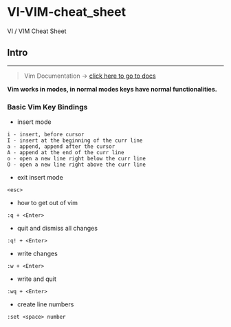 # VI-VIM-cheat_sheet
VI / VIM Cheat Sheet

## Intro
________________________________________________
> Vim Documentation -> [click here to go to docs](https://www.vim.org/docs.php)

<strong>Vim works in modes, in normal modes keys have normal functionalities.</strong>

### Basic Vim Key Bindings

- insert mode
```
i - insert, before cursor
I - insert at the beginning of the curr line
a - append, append after the cursor
A - append at the end of the curr line
o - open a new line right below the curr line
O - open a new line right above the curr line 
```

- exit insert mode
```
<esc>
```
- how to get out of vim
```
:q + <Enter>
```
- quit and dismiss all changes
```
:q! + <Enter>
```
- write changes
```
:w + <Enter>
```
- write and quit
```
:wq + <Enter>
```
- create line numbers
```
:set <space> number
```